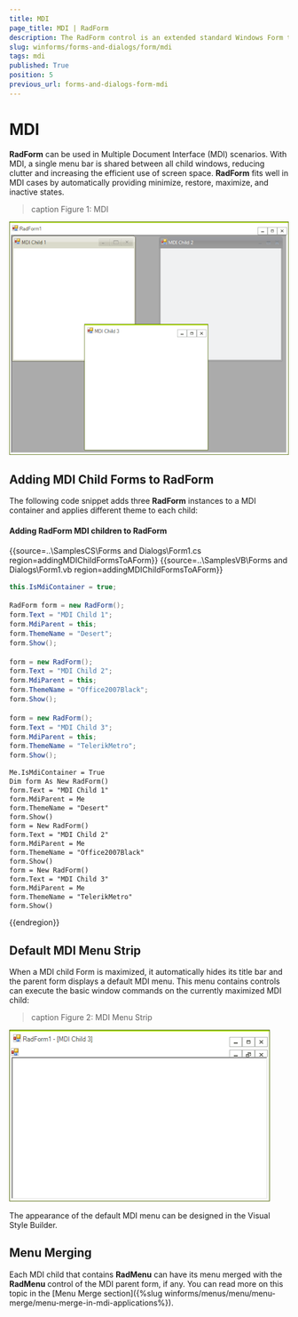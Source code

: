 ```yaml
---
title: MDI
page_title: MDI | RadForm
description: The RadForm control is an extended standard Windows Form that fully supports the Telerik Presentation Framework (TPF) and the Telerik's theming mechanism.
slug: winforms/forms-and-dialogs/form/mdi
tags: mdi
published: True
position: 5
previous_url: forms-and-dialogs-form-mdi
---
```


# MDI
 
__RadForm__ can be used in Multiple Document Interface (MDI) scenarios. With MDI, a single menu bar is shared between all child windows, reducing clutter and increasing the efficient use of screen space. __RadForm__ fits well in MDI cases by automatically providing minimize, restore, maximize, and inactive states.

>caption Figure 1: MDI

![forms-and-dialogs-form-mdi 001](images/forms-and-dialogs-form-mdi001.png)

## Adding MDI Child Forms to RadForm

The following code snippet adds three __RadForm__ instances to a MDI container and applies different theme to each child:

#### Adding RadForm MDI children to RadForm 

{{source=..\SamplesCS\Forms and Dialogs\Form1.cs region=addingMDIChildFormsToAForm}} 
{{source=..\SamplesVB\Forms and Dialogs\Form1.vb region=addingMDIChildFormsToAForm}} 

````C#
this.IsMdiContainer = true;
 
RadForm form = new RadForm();
form.Text = "MDI Child 1";
form.MdiParent = this;
form.ThemeName = "Desert";
form.Show();
 
form = new RadForm();
form.Text = "MDI Child 2";
form.MdiParent = this;
form.ThemeName = "Office2007Black";
form.Show();
 
form = new RadForm();
form.Text = "MDI Child 3";
form.MdiParent = this;
form.ThemeName = "TelerikMetro";
form.Show();

````
````VB.NET
Me.IsMdiContainer = True
Dim form As New RadForm()
form.Text = "MDI Child 1"
form.MdiParent = Me
form.ThemeName = "Desert"
form.Show()
form = New RadForm()
form.Text = "MDI Child 2"
form.MdiParent = Me
form.ThemeName = "Office2007Black"
form.Show()
form = New RadForm()
form.Text = "MDI Child 3"
form.MdiParent = Me
form.ThemeName = "TelerikMetro"
form.Show()

````

{{endregion}} 
 

## Default MDI Menu Strip

When a MDI child Form is maximized, it automatically hides its title bar and the parent form displays a default MDI menu. This menu contains controls can execute the basic window commands on the currently maximized MDI child:

>caption Figure 2: MDI Menu Strip

![forms-and-dialogs-form-mdi 002](images/forms-and-dialogs-form-mdi002.png)

The appearance of the default MDI menu can be designed in the Visual Style Builder.

## Menu Merging

Each MDI child that contains __RadMenu__ can have its menu merged with the __RadMenu__ control of the MDI parent form, if any. You can read more on this topic in the [Menu Merge section]({%slug winforms/menus/menu/menu-merge/menu-merge-in-mdi-applications%}).
